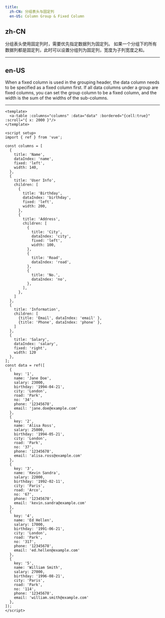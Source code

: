 ```yaml
title:
  zh-CN: 分组表头与固定列
  en-US: Column Group & Fixed Column
```

## zh-CN

分组表头使用固定列时，需要优先指定数据列为固定列。
如果一个分组下的所有数据列都是固定列，此时可以设置分组列为固定列，宽度为子列宽度之和。

---

## en-US

When a fixed column is used in the grouping header, the data column needs to be specified as a fixed column first.
If all data columns under a group are fixed columns, you can set the group column to be a fixed column, and the width is the sum of the widths of the sub-columns.

---

```vue
<template>
  <a-table :columns="columns" :data="data" :bordered="{cell:true}" :scroll="{ x: 2000 }"/>
</template>

<script setup>
import { ref } from 'vue';

const columns = [
  {
    title: 'Name',
    dataIndex: 'name',
    fixed: 'left',
    width: 140,
  },
  {
    title: 'User Info',
    children: [
      {
        title: 'Birthday',
        dataIndex: 'birthday',
        fixed: 'left',
        width: 200,
      },
      {
        title: 'Address',
        children: [
          {
            title: 'City',
            dataIndex: 'city',
            fixed: 'left',
            width: 100,
          },
          {
            title: 'Road',
            dataIndex: 'road',
          },
          {
            title: 'No.',
            dataIndex: 'no',
          },
        ],
      },
    ]
  },
  {
    title: 'Information',
    children: [
      {title: 'Email', dataIndex: 'email' },
      {title: 'Phone', dataIndex: 'phone' },
    ]
  },
  {
    title: 'Salary',
    dataIndex: 'salary',
    fixed: 'right',
    width: 120
  },
];
const data = ref([
  {
    key: '1',
    name: 'Jane Doe',
    salary: 23000,
    birthday: '1994-04-21',
    city: 'London',
    road: 'Park',
    no: '34',
    phone: '12345678',
    email: 'jane.doe@example.com'
  },
  {
    key: '2',
    name: 'Alisa Ross',
    salary: 25000,
    birthday: '1994-05-21',
    city: 'London',
    road: 'Park',
    no: '37',
    phone: '12345678',
    email: 'alisa.ross@example.com'
  },
  {
    key: '3',
    name: 'Kevin Sandra',
    salary: 22000,
    birthday: '1992-02-11',
    city: 'Paris',
    road: 'Arco',
    no: '67',
    phone: '12345678',
    email: 'kevin.sandra@example.com'
  },
  {
    key: '4',
    name: 'Ed Hellen',
    salary: 17000,
    birthday: '1991-06-21',
    city: 'London',
    road: 'Park',
    no: '317',
    phone: '12345678',
    email: 'ed.hellen@example.com'
  },
  {
    key: '5',
    name: 'William Smith',
    salary: 27000,
    birthday: '1996-08-21',
    city: 'Paris',
    road: 'Park',
    no: '114',
    phone: '12345678',
    email: 'william.smith@example.com'
  },
]);
</script>
```
